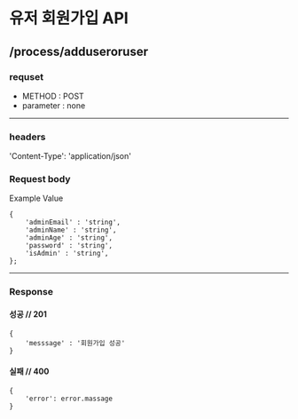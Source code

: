# 유저 회원가입 API

## /process/adduseroruser

### requset

- METHOD : POST
- parameter : none

---

### headers

'Content-Type': 'application/json'

### Request body

Example Value

```
{
	'adminEmail' : 'string',
	'adminName' : 'string',
	'adminAge' : 'string',
	'password' : 'string',
	'isAdmin' : 'string',
};
```

---

### Response

#### 성공 // 201

```
{
    'messsage' : '회원가입 성공'
}
```

#### 실패 // 400

```
{
    'error': error.massage
}
```
